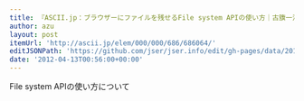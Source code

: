 ```yaml
---
title: 『ASCII.jp：ブラウザーにファイルを残せるFile system APIの使い方｜古籏一浩のJavaScriptラボ』
author: azu
layout: post
itemUrl: 'http://ascii.jp/elem/000/000/686/686064/'
editJSONPath: 'https://github.com/jser/jser.info/edit/gh-pages/data/2012/04/index.json'
date: '2012-04-13T00:56:00+00:00'
---
```

File system APIの使い方について
